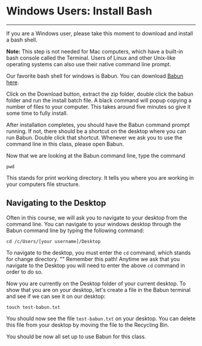 # Windows Users: Install Bash
-----

If you are a Windows user, please take this moment to download and install a bash shell.  

**Note:** This step is not needed for Mac computers, which have a built-in bash console called the Terminal.  Users of Linux and other Unix-like operating systems can also use their native command line prompt.

Our favorite bash shell for windows is Babun.  You can download [Babun here](http://babun.github.io).

Click on the Download button, extract the zip folder, double click the babun folder and run the install batch file. A black command will popup copying a number of files to your computer. This takes around five minutes so give it some time to fully install.

After installation completes, you should have the Babun command prompt running. If not, there should be a shortcut on the desktop where you can run Babun. Double click that shortcut. Whenever we ask you to use the command line in this class, please open Babun.

Now that we are looking at the Babun command line, type the command

```
pwd
```

This stands for print working directory.  It tells you where you are working in your computers file structure.


## Navigating to the Desktop

Often in this course, we will ask you to navigate to your desktop from the command line. You can navigate to your windows desktop through the Babun command line by typing the following command:

```
cd /c/Users/[your username]/Desktop
```

To navigate to the desktop, you must enter the `cd` command, which stands for change directory.
""
Remember this path! Anytime we ask that you navigate to the Desktop you will need to enter the above `cd` command in order to do so.

Now you are currently on the Desktop folder of your current desktop. To show that you are on your desktop, let's create a file in the Babun terminal and see if we can see it on our desktop:

```
touch test-babun.txt
```

You should now see the file `test-babun.txt` on your desktop. You can delete this file from your desktop by moving the file to the Recycling Bin.

You should be now all set up to use Babun for this class. 
